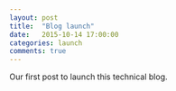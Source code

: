 ```yaml
---
layout: post
title:  "Blog launch"
date:   2015-10-14 17:00:00
categories: launch
comments: true
---
```


Our first post to launch this technical blog.

